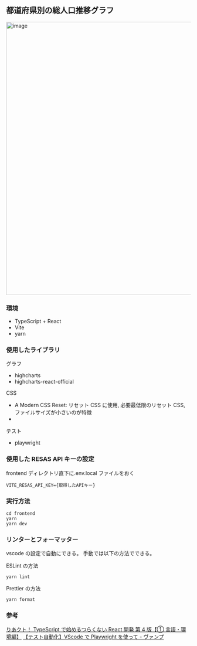 ## 都道府県別の総人口推移グラフ

<img width="746" alt="image" src="https://user-images.githubusercontent.com/74819028/233226041-4b0034bf-c9ed-4ecd-b8a0-dd57c7d7fa6e.png">

### 環境

- TypeScript + React
- Vite
- yarn

### 使用したライブラリ

グラフ

- highcharts
- highcharts-react-official

CSS

- A Modern CSS Reset: リセット CSS に使用, 必要最低限のリセット CSS, ファイルサイズが小さいのが特徴
-

テスト

- playwright

### 使用した RESAS API キーの設定

frontend ディレクトリ直下に.env.local ファイルをおく

```
VITE_RESAS_API_KEY={取得したAPIキー}
```

### 実行方法

```
cd frontend
yarn
yarn dev
```

### リンターとフォーマッター

vscode の設定で自動にできる。
手動では以下の方法でできる。

ESLint の方法

```
yarn lint
```

Prettier の方法

```
yarn format
```

### 参考

[りあクト！ TypeScript で始めるつらくない React 開発 第 4 版【① 言語・環境編】](https://booth.pm/ja/items/2368045)
[【テスト自動化】VScode で Playwright を使って - ヴァンプ](https://www.vamp.jp/archives/834)
